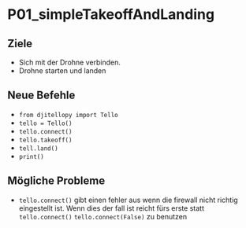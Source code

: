 # P01_simpleTakeoffAndLanding

## Ziele
- Sich mit der Drohne verbinden.
- Drohne starten und landen

## Neue Befehle
- `from djitellopy import Tello`
- `tello = Tello()`
- `tello.connect()`
- `tello.takeoff()` 
- `tell.land()`
- `print()`

## Mögliche Probleme
- `tello.connect()` gibt einen fehler aus wenn die firewall nicht richtig eingestellt ist. Wenn dies der fall ist reicht fürs erste statt `tello.connect()` `tello.connect(False)` zu benutzen